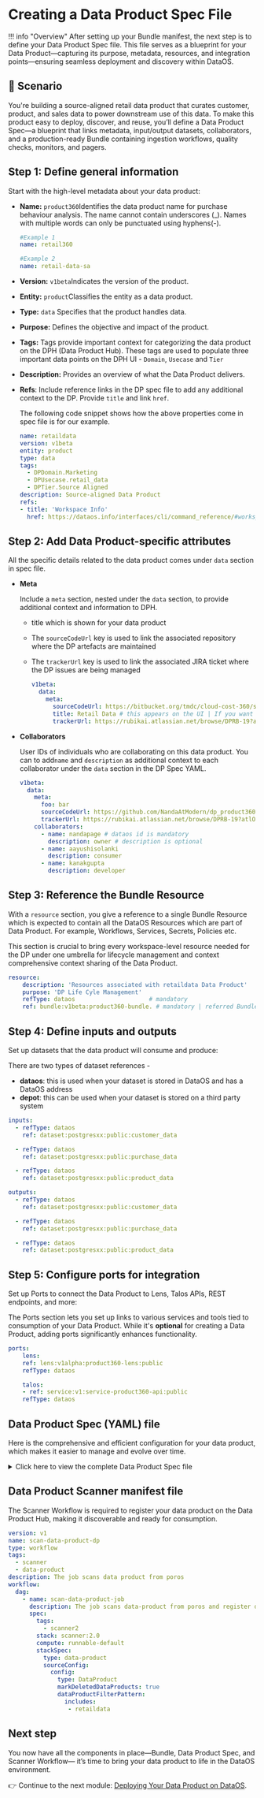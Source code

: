 # Creating a Data Product Spec File

!!! info "Overview"
    After setting up your Bundle manifest, the next step is to define your Data Product Spec file. This file serves as a blueprint for your Data Product—capturing its purpose, metadata, resources, and integration points—ensuring seamless deployment and discovery within DataOS.

## 📘 Scenario

You're building a source-aligned retail data product that curates customer, product, and sales data to power downstream use of this data. To make this product easy to deploy, discover, and reuse, you’ll define a Data Product Spec—a blueprint that links metadata, input/output datasets, collaborators, and a production-ready Bundle containing ingestion workflows, quality checks, monitors, and pagers.

## Step 1: Define general information

Start with the high-level metadata about your data product:


- **Name:** `product360`Identifies the data product name for purchase behaviour analysis. The name cannot contain underscores (_). Names with multiple words can only be punctuated using hyphens(-).
    
    ```yaml
    #Example 1
    name: retail360
    
    #Example 2
    name: retail-data-sa
    ```
    
- **Version:** `v1beta`Indicates the version of the product.
- **Entity:** `product`Classifies the entity as a data product.
- **Type:** `data` Specifies that the product handles data.
- **Purpose:** Defines the objective and impact of the product.
- **Tags:** Tags provide important context for categorizing the data product on the DPH (Data Product Hub). These tags are used to populate three important data points on the DPH UI - `Domain`, `Usecase` and `Tier`
- **Description:** Provides an overview of what the Data Product delivers.
- **Refs**: Include reference links in the DP spec file to add any additional context to the DP.  Provide `title` and link `href`.
    
    The following code snippet shows how the above properties come in spec file is for our example.
    
    ```yaml
    name: retaildata
    version: v1beta
    entity: product
    type: data
    tags:   
      - DPDomain.Marketing
      - DPUsecase.retail_data
      - DPTier.Source Aligned
    description: Source-aligned Data Product
    refs:
    - title: 'Workspace Info'
      href: https://dataos.info/interfaces/cli/command_reference/#workspace
    ```
    

## Step 2: Add Data Product-specific attributes

All the specific details related to the data product comes under `data` section in spec file.

- **Meta**
    
    Include a `meta` section, nested under the `data` section, to provide additional context and information to DPH.
    - title which is shown for your data product
    - The `sourceCodeUrl` key is used to link the associated repository where the DP artefacts are maintained
    - The `trackerUrl` key is used to link the associated JIRA ticket where the DP issues are being managed
        
        ```yaml
        v1beta:
          data:
            meta:
              sourceCodeUrl: https://bitbucket.org/tmdc/cloud-cost-360/src/main/
              title: Retail Data # this appears on the UI | If you want to capitalise and format your DP name's appearance on DPH
              trackerUrl: https://rubikai.atlassian.net/browse/DPRB-19?atlOrigin=eyJpIjoiZDVmMDNmYmYxOWYwNGVjZDlhNDdiYTA4NTZmMjg0NTIiLCJwIjoiaiJ9
        ```
        
- **Collaborators**
    
    User IDs of individuals who are collaborating on this data product. You can to add`name` and `description` as additional context to each collaborator under the `data` section in the DP Spec YAML.
    
    ```yaml
    v1beta:
      data:
        meta:
          foo: bar
          sourceCodeUrl: https://github.com/NandaAtModern/dp_product360/tree/master/product360
          trackerUrl: https://rubikai.atlassian.net/browse/DPRB-19?atlOrigin=eyJpIjoiZDVmMDNmYmYxOWYwNGVjZDlhNDdiYTA4NTZmMjg0NTIiLCJwIjoiaiJ9
        collaborators:
          - name: nandapage # dataos id is mandatory
            description: owner # description is optional
          - name: aayushisolanki
            description: consumer
          - name: kanakgupta
            description: developer
    ```
    
## Step 3: Reference the Bundle Resource
    
With a `resource` section, you give a reference to a single Bundle Resource which is expected to contain all the DataOS Resources which are part of Data Product. For example, Workflows, Services, Secrets, Policies etc.

This section is crucial to bring every workspace-level resource needed for the DP under one umbrella for lifecycle management and context comprehensive context sharing of the Data Product.

```yaml
resource:
    description: 'Resources associated with retaildata Data Product'
    purpose: 'DP Life Cyle Management'
    refType: dataos                     # mandatory
    ref: bundle:v1beta:product360-bundle. # mandatory | referred Bundle must exist
```
    
## Step 4: Define inputs and outputs
Set up datasets that the data product will consume and produce:
    
There are two types of dataset references - 

- **dataos**: this is used when your dataset is stored in DataOS and has a DataOS address
- **depot**: this can be used when your dataset is stored on a third party system

```yaml
inputs:
  - refType: dataos
    ref: dataset:postgresxx:public:customer_data

  - refType: dataos
    ref: dataset:postgresxx:public:purchase_data

  - refType: dataos
    ref: dataset:postgresxx:public:product_data

outputs:
  - refType: dataos
    ref: dataset:postgresxx:public:customer_data

  - refType: dataos
    ref: dataset:postgresxx:public:purchase_data

  - refType: dataos
    ref: dataset:postgresxx:public:product_data
```
        
## Step 5: Configure ports for integration
Set up Ports to connect the Data Product to Lens, Talos APIs, REST endpoints, and more:
    
The Ports section lets you set up links to various services and tools tied to consumption of your Data Product. While it's **optional** for creating a Data Product, adding ports significantly enhances functionality.

```yaml
ports:
    lens:
    ref: lens:v1alpha:product360-lens:public
    refType: dataos

    talos:
    - ref: service:v1:service-product360-api:public
    refType: dataos
```
    
## Data Product Spec (YAML) file

Here is the comprehensive and efficient configuration for your data product, which makes it easier to manage and evolve over time.
<details>
<summary>Click here to view the complete Data Product Spec file</summary>

```yaml
name: retaildata
version: v1beta
type: data
description: Source-aligned Data Product
tags:
  - DPDomain.Marketing
  - DPUsecase.retail_data
  - DPTier.Source Aligned
v1beta:
  data:
    meta:
      title: Retail Data
      #sourceCodeUrl: https://bitbucket.org/tmdc/product-affinity-training/src/main/
      #trackerUrl: https://rubikai.atlassian.net/browse/DPRB-65
    
    collaborators:
      - name: manishagrawal      #Provide dataos id 
        description: owner
      - name: deepakjaiswal
        description: developer
      - name: nandapage
        description: consumer
      - name: aayushisolanki
        description: consumer
    resource:
      refType: dataos
      ref: bundle:v1beta:retaildata-bundle-xx
    inputs:
      - refType: dataos
        ref: dataset:postgresxx:public:customer_data

      - refType: dataos
        ref: dataset:postgresxx:public:purchase_data

      - refType: dataos
        ref: dataset:postgresxx:public:product_data

    outputs:
      - refType: dataos
        ref: dataset:postgresxx:public:customer_data

      - refType: dataos
        ref: dataset:postgresxx:public:purchase_data

      - refType: dataos
        ref: dataset:postgresxx:public:product_data

    ports:
             
```
</details>

## Data Product Scanner manifest file
The Scanner Workflow is required to register your data product on the Data Product Hub, making it discoverable and ready for consumption.

```yaml
version: v1
name: scan-data-product-dp
type: workflow
tags:
  - scanner
  - data-product
description: The job scans data product from poros
workflow:
  dag:
    - name: scan-data-product-job
      description: The job scans data-product from poros and register data to metis
      spec:
        tags:
          - scanner2
        stack: scanner:2.0
        compute: runnable-default
        stackSpec:
          type: data-product
          sourceConfig:
            config:
              type: DataProduct
              markDeletedDataProducts: true
              dataProductFilterPattern:
                includes:
                 - retaildata
```

## Next step

You now have all the components in place—Bundle, Data Product Spec, and Scanner Workflow— it’s time to bring your data product to life in the DataOS environment.

👉 Continue to the next module: [Deploying Your Data Product on DataOS](/learn_new/dp_foundations1_learn_track/deploy_dp_cli/).
